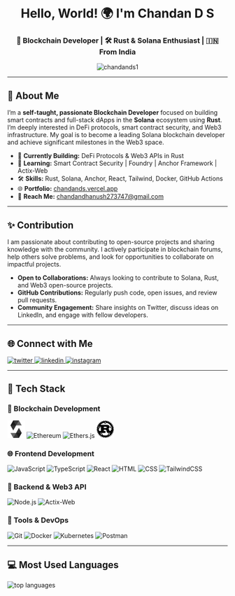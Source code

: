 <h1 align="center">Hello, World! 🌍 I'm Chandan D S</h1>
<h3 align="center">🔗 Blockchain Developer | 🛠️ Rust & Solana Enthusiast | 🇮🇳 From India</h3>

<p align="center">
  <img src="https://komarev.com/ghpvc/?username=chandands1&label=Profile%20Views&color=0e75b6&style=flat" alt="chandands1" />
</p>

---

## 🚀 About Me

I’m a **self-taught, passionate Blockchain Developer** focused on building smart contracts and full-stack dApps in the **Solana** ecosystem using **Rust**. I’m deeply interested in DeFi protocols, smart contract security, and Web3 infrastructure. My goal is to become a leading Solana blockchain developer and achieve significant milestones in the Web3 space.

- 🔭 **Currently Building:** DeFi Protocols & Web3 APIs in Rust  
- 🧠 **Learning:** Smart Contract Security | Foundry | Anchor Framework | Actix-Web  
- 🛠️ **Skills:** Rust, Solana, Anchor, React, Tailwind, Docker, GitHub Actions  
- 🌐 **Portfolio:** [chandands.vercel.app](https://chandands.vercel.app)  
- 📨 **Reach Me:** chandandhanush273747@gmail.com  

---

## ✨ Contribution

I am passionate about contributing to open-source projects and sharing knowledge with the community. I actively participate in blockchain forums, help others solve problems, and look for opportunities to collaborate on impactful projects.

- **Open to Collaborations:** Always looking to contribute to Solana, Rust, and Web3 open-source projects.
- **GitHub Contributions:** Regularly push code, open issues, and review pull requests.
- **Community Engagement:** Share insights on Twitter, discuss ideas on LinkedIn, and engage with fellow developers.

---

## 🌐 Connect with Me

<p align="left">
  <a href="https://x.com/chandands027" target="_blank">
    <img src="https://raw.githubusercontent.com/rahuldkjain/github-profile-readme-generator/master/src/images/icons/Social/twitter.svg" alt="twitter" height="30" width="40"/>
  </a>
  <a href="https://www.linkedin.com/in/chandan-d-s-281a89320/" target="_blank">
    <img src="https://raw.githubusercontent.com/rahuldkjain/github-profile-readme-generator/master/src/images/icons/Social/linked-in-alt.svg" alt="linkedin" height="30" width="40"/>
  </a>
  <a href="https://www.instagram.com/chandan_gowda_d.s/" target="_blank">
    <img src="https://raw.githubusercontent.com/rahuldkjain/github-profile-readme-generator/master/src/images/icons/Social/instagram.svg" alt="instagram" height="30" width="40"/>
  </a>
</p>

---

## 🧠 Tech Stack

### 💠 Blockchain Development
<p>
  <img src="https://raw.githubusercontent.com/devicons/devicon/master/icons/solidity/solidity-original.svg" alt="Solidity" width="40" height="40"/>
  <img src="https://raw.githubusercontent.com/devicons/devicon/master/icons/ethereum/ethereum-original.svg" alt="Ethereum" width="40" height="40"/>
  <img src="https://seeklogo.com/images/E/ethers-io-logo-B394F3B568-seeklogo.com.png" alt="Ethers.js" width="40" height="40"/>
  <img src="https://raw.githubusercontent.com/devicons/devicon/master/icons/rust/rust-plain.svg" alt="Rust" width="40" height="40"/>
</p>

### 🌐 Frontend Development
<p>
  <img src="https://cdn.jsdelivr.net/gh/devicons/devicon/icons/javascript/javascript-original.svg" alt="JavaScript" width="40" height="40"/>
  <img src="https://cdn.jsdelivr.net/gh/devicons/devicon/icons/typescript/typescript-original.svg" alt="TypeScript" width="40" height="40"/>
  <img src="https://cdn.jsdelivr.net/gh/devicons/devicon/icons/react/react-original.svg" alt="React" width="40" height="40"/>
  <img src="https://cdn.jsdelivr.net/gh/devicons/devicon/icons/html5/html5-original.svg" alt="HTML" width="40" height="40"/>
  <img src="https://cdn.jsdelivr.net/gh/devicons/devicon/icons/css3/css3-original.svg" alt="CSS" width="40" height="40"/>
  <img src="https://cdn.jsdelivr.net/gh/devicons/devicon/icons/tailwindcss/tailwindcss-plain.svg" alt="TailwindCSS" width="40" height="40"/>
</p>

### 🔧 Backend & Web3 API
<p>
  <img src="https://cdn.jsdelivr.net/gh/devicons/devicon/icons/nodejs/nodejs-original.svg" alt="Node.js" width="40" height="40"/>
  <img src="https://avatars.githubusercontent.com/u/99961058?s=200&v=4" alt="Actix-Web" width="40" height="40"/>
</p>

### 🧰 Tools & DevOps
<p>
  <img src="https://cdn.jsdelivr.net/gh/devicons/devicon/icons/git/git-original.svg" alt="Git" width="40" height="40"/>
  <img src="https://cdn.jsdelivr.net/gh/devicons/devicon/icons/docker/docker-original.svg" alt="Docker" width="40" height="40"/>
  <img src="https://cdn.jsdelivr.net/gh/devicons/devicon/icons/kubernetes/kubernetes-plain.svg" alt="Kubernetes" width="40" height="40"/>
  <img src="https://www.vectorlogo.zone/logos/getpostman/getpostman-icon.svg" alt="Postman" width="40" height="40"/>
</p>

---

## 💻 Most Used Languages

<p align="left">
  <img src="https://github-readme-stats.vercel.app/api/top-langs?username=chandands1&show_icons=true&locale=en&layout=compact&theme=radical" alt="top languages" />
</p>
